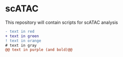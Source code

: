 # scATAC

This repository will contain scripts for scATAC analysis


```diff
- text in red
+ text in green
! text in orange
# text in gray
@@ text in purple (and bold)@@
```
